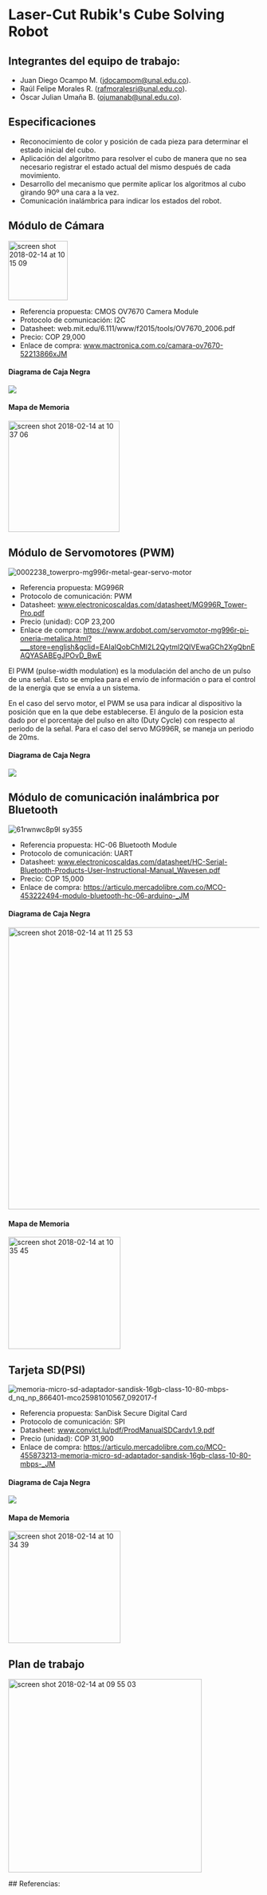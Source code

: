 # Laser-Cut Rubik's Cube Solving Robot

## Integrantes del equipo de trabajo:
* Juan Diego Ocampo M. (jdocampom@unal.edu.co).
* Raúl Felipe Morales R. (rafmoralesri@unal.edu.co).
* Óscar Julian Umaña B. (ojumanab@unal.edu.co).

## Especificaciones

* Reconocimiento de color y posición de cada pieza para determinar el estado inicial del cubo.
* Aplicación del algoritmo para resolver el cubo de manera que no sea necesario registrar el estado actual del mismo después de cada movimiento.
* Desarrollo del mecanismo que permite aplicar los algoritmos al cubo girando 90º una cara a la vez.
* Comunicación inalámbrica para indicar los estados del robot.

## Módulo de Cámara

<img width="119" alt="screen shot 2018-02-14 at 10 15 09" src="https://user-images.githubusercontent.com/24497588/36211685-f448df64-116f-11e8-8788-0ea0636a70d1.png">

* Referencia propuesta: CMOS OV7670 Camera Module
* Protocolo de comunicación: I2C
* Datasheet: web.mit.edu/6.111/www/f2015/tools/OV7670_2006.pdf 
* Precio: COP 29,000
* Enlace de compra: www.mactronica.com.co/camara-ov7670-52213866xJM

#### Diagrama de Caja Negra

![](https://github.com/ltherreraro/CubeRubik/blob/master/HW/04GRUPO4/03document/Captura%20de%20pantalla%202018-02-14%20a%20la(s)%2012.34.17%20a.m..png)

#### Mapa de Memoria

<img width="223" alt="screen shot 2018-02-14 at 10 37 06" src="https://user-images.githubusercontent.com/24497588/36213006-7f1b2d4c-1173-11e8-876f-2cddc3c20777.png">

## Módulo de Servomotores (PWM)

![0002238_towerpro-mg996r-metal-gear-servo-motor](https://user-images.githubusercontent.com/24497588/36211943-a5ea9406-1170-11e8-99f3-9719c79c2da6.jpeg)

* Referencia propuesta: MG996R
* Protocolo de comunicación: PWM
* Datasheet: www.electronicoscaldas.com/datasheet/MG996R_Tower-Pro.pdf
* Precio (unidad): COP 23,200
* Enlace de compra: https://www.ardobot.com/servomotor-mg996r-pi-oneria-metalica.html?___store=english&gclid=EAIaIQobChMI2L2Qytml2QIVEwaGCh2XgQbnEAQYASABEgJPOvD_BwE

El PWM (pulse-width modulation) es la modulación del ancho de un pulso de una señal. Esto se emplea para el envío de información o para el control de la energía que se envía a un sistema.

En el caso del servo motor, el PWM se usa para indicar al dispositivo la posición que en la que debe establecerse. El ángulo de la posicion esta dado por el porcentaje del pulso en alto (Duty Cycle) con respecto al periodo de la señal. Para el caso del servo MG996R, se maneja un periodo de 20ms.

#### Diagrama de Caja Negra

![](https://github.com/ltherreraro/CubeRubik/blob/master/HW/04GRUPO4/03document/Captura%20de%20pantalla%202018-02-13%20a%20la(s)%2010.14.04%20p.m..png)

## Módulo de comunicación inalámbrica por Bluetooth

![61rwnwc8p9l _sy355_](https://user-images.githubusercontent.com/24497588/36212234-69b4b48e-1171-11e8-9338-7e2a4284065d.jpg)

* Referencia propuesta: HC-06 Bluetooth Module
* Protocolo de comunicación: UART
* Datasheet: www.electronicoscaldas.com/datasheet/HC-Serial-Bluetooth-Products-User-Instructional-Manual_Wavesen.pdf
* Precio: COP 15,000
* Enlace de compra: https://articulo.mercadolibre.com.co/MCO-453222494-modulo-bluetooth-hc-06-arduino-_JM

#### Diagrama de Caja Negra

<img width="566" alt="screen shot 2018-02-14 at 11 25 53" src="https://user-images.githubusercontent.com/24497588/36215343-db3785e8-1179-11e8-989f-46d800bbf125.png">

#### Mapa de Memoria

<img width="225" alt="screen shot 2018-02-14 at 10 35 45" src="https://user-images.githubusercontent.com/24497588/36213092-c96d3818-1173-11e8-8768-28a92ffa6458.png">

## Tarjeta SD(PSI)

![memoria-micro-sd-adaptador-sandisk-16gb-class-10-80-mbps-d_nq_np_866401-mco25981010567_092017-f](https://user-images.githubusercontent.com/24497588/36212380-cd444398-1171-11e8-97d6-ff779ff8f71b.jpg)
 
* Referencia propuesta: SanDisk Secure Digital Card
* Protocolo de comunicación: SPI
* Datasheet: www.convict.lu/pdf/ProdManualSDCardv1.9.pdf
* Precio (unidad): COP 31,900
* Enlace de compra: https://articulo.mercadolibre.com.co/MCO-455873213-memoria-micro-sd-adaptador-sandisk-16gb-class-10-80-mbps-_JM

#### Diagrama de Caja Negra

![](https://github.com/ltherreraro/CubeRubik/blob/master/HW/04GRUPO4/03document/Captura%20de%20pantalla%202018-02-14%20a%20la(s)%2012.02.32%20a.m..png)

#### Mapa de Memoria

<img width="225" alt="screen shot 2018-02-14 at 10 34 39" src="https://user-images.githubusercontent.com/24497588/36212864-1628a666-1173-11e8-86b5-c521b2043811.png">

## Plan de trabajo

<img width="388" alt="screen shot 2018-02-14 at 09 55 03" src="https://user-images.githubusercontent.com/24497588/36210762-48fe1b44-116d-11e8-9d69-b52aefed66e6.png">

## Referencias:
